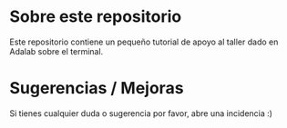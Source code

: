 # Sobre este repositorio
Este repositorio contiene un pequeño tutorial de apoyo al taller dado en Adalab sobre el terminal.

# Sugerencias / Mejoras
Si tienes cualquier duda o sugerencia por favor, abre una incidencia :)
